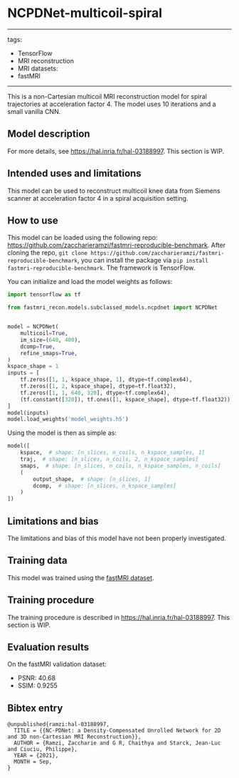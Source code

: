 # NCPDNet-multicoil-spiral
---
tags:
- TensorFlow
- MRI reconstruction
- MRI
datasets:
- fastMRI
---

This is a non-Cartesian multicoil MRI reconstruction model for spiral trajectories at acceleration factor 4.
The model uses 10 iterations and a small vanilla CNN.

## Model description
For more details, see https://hal.inria.fr/hal-03188997.
This section is WIP.

## Intended uses and limitations
This model can be used to reconstruct multicoil knee data from Siemens scanner at acceleration factor 4 in a spiral acquisition setting.

## How to use
This model can be loaded using the following repo: https://github.com/zaccharieramzi/fastmri-reproducible-benchmark.
After cloning the repo, `git clone https://github.com/zaccharieramzi/fastmri-reproducible-benchmark`, you can install the package via `pip install fastmri-reproducible-benchmark`.
The framework is TensorFlow.

You can initialize and load the model weights as follows:
```python
import tensorflow as tf

from fastmri_recon.models.subclassed_models.ncpdnet import NCPDNet


model = NCPDNet(
    multicoil=True,
    im_size=(640, 400),
    dcomp=True,
    refine_smaps=True,
)
kspace_shape = 1
inputs = [
    tf.zeros([1, 1, kspace_shape, 1], dtype=tf.complex64),
    tf.zeros([1, 2, kspace_shape], dtype=tf.float32),
    tf.zeros([1, 1, 640, 320], dtype=tf.complex64),
    (tf.constant([320]), tf.ones([1, kspace_shape], dtype=tf.float32)),
]
model(inputs)
model.load_weights('model_weights.h5')
```

Using the model is then as simple as:
```python
model([
    kspace,  # shape: [n_slices, n_coils, n_kspace_samples, 1]
    traj,  # shape: [n_slices, n_coils, 2, n_kspace_samples]
    smaps,  # shape: [n_slices, n_coils, n_kspace_samples, n_coils]
    (
        output_shape,  # shape: [n_slices, 1]
        dcomp,  # shape: [n_slices, n_kspace_samples]
    )
])
```

## Limitations and bias
The limitations and bias of this model have not been properly investigated.

## Training data
This model was trained using the [fastMRI dataset](https://fastmri.org/dataset/).

## Training procedure
The training procedure is described in https://hal.inria.fr/hal-03188997.
This section is WIP.

## Evaluation results
On the fastMRI validation dataset:
- PSNR: 40.68
- SSIM: 0.9255


## Bibtex entry
```
@unpublished{ramzi:hal-03188997,
  TITLE = {{NC-PDNet: a Density-Compensated Unrolled Network for 2D and 3D non-Cartesian MRI Reconstruction}},
  AUTHOR = {Ramzi, Zaccharie and G R, Chaithya and Starck, Jean-Luc and Ciuciu, Philippe},
  YEAR = {2021},
  MONTH = Sep,
}
```

